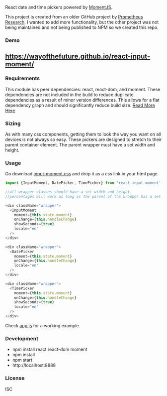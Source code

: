 React date and time pickers powered by [MomentJS](http://momentjs.com).

This project is created from an older GitHub project by [Prometheus Research](https://github.com/prometheusresearch/react-input-moment).
I wanted to add more functionality, but the other project was not being maintained and not being published to NPM so we created this repo.

### Demo
## https://wayofthefuture.github.io/react-input-moment/

### Requirements
This module has peer dependencies: react, react-dom, and moment.
These dependencies are not included in the build to reduce duplicate dependencies as a result of minor version differences.
This allows for a flat dependency graph and should significantly reduce build size.
[Read More Here](https://docs.npmjs.com/how-npm-works/npm3)

### Sizing
As with many css components, getting them to look the way you want on all devices is not always so easy. These pickers are
designed to stretch to their parent container element. The parent wrapper must have a set width and height.

### Usage
Go download [input-moment.css](https://github.com/wayofthefuture/react-input-moment/tree/master/css) and drop it as a css link in your html page.

``` javascript
import {InputMoment, DatePicker, TimePicker} from 'react-input-moment';

//all wrapper classes should have a set width and height.
//percentages will work as long as the parent of the wrapper has a set width and height.

<div className="wrapper">
  <InputMoment
    moment={this.state.moment}
    onChange={this.handleChange}
    showSeconds={true}
    locale="en"
  />
</div>

<div className="wrapper">
  <DatePicker
    moment={this.state.moment}
    onChange={this.handleChange}
    locale="en"
  />
</div>

<div className="wrapper">
  <TimePicker
    moment={this.state.moment}
    onChange={this.handleChange}
    showSeconds={true}
    locale="en"
  />
</div>
```

Check [app.js](https://github.com/wayofthefuture/react-input-moment/blob/master/example/app.js)
for a working example.

### Development
- npm install react react-dom moment
- npm install
- npm start
- http://localhost:8888

### License
ISC

